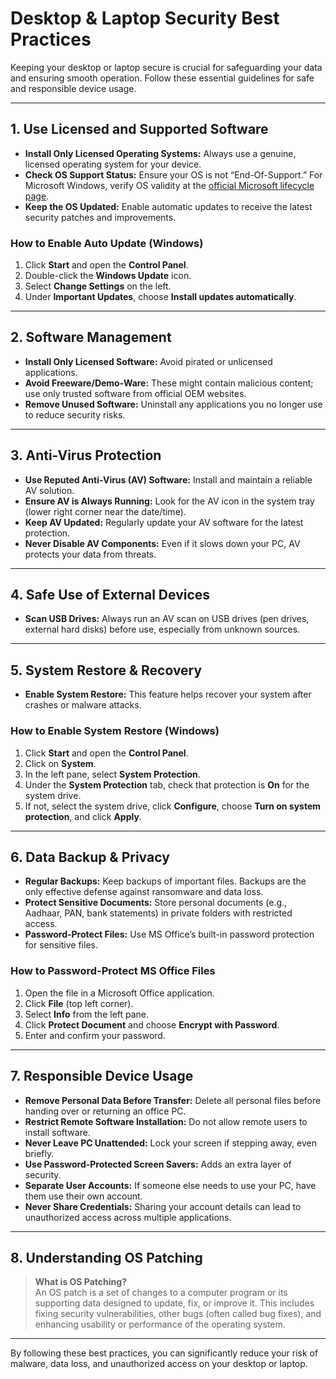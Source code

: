 # Desktop & Laptop Security Best Practices

Keeping your desktop or laptop secure is crucial for safeguarding your data and ensuring smooth operation. Follow these essential guidelines for safe and responsible device usage.

---

## 1. Use Licensed and Supported Software

- **Install Only Licensed Operating Systems:** Always use a genuine, licensed operating system for your device.
- **Check OS Support Status:** Ensure your OS is not “End-Of-Support.” For Microsoft Windows, verify OS validity at the [official Microsoft lifecycle page](https://support.microsoft.com/en-in/life).
- **Keep the OS Updated:** Enable automatic updates to receive the latest security patches and improvements.

### How to Enable Auto Update (Windows)

1. Click **Start** and open the **Control Panel**.
2. Double-click the **Windows Update** icon.
3. Select **Change Settings** on the left.
4. Under **Important Updates**, choose **Install updates automatically**.

---

## 2. Software Management

- **Install Only Licensed Software:** Avoid pirated or unlicensed applications.
- **Avoid Freeware/Demo-Ware:** These might contain malicious content; use only trusted software from official OEM websites.
- **Remove Unused Software:** Uninstall any applications you no longer use to reduce security risks.

---

## 3. Anti-Virus Protection

- **Use Reputed Anti-Virus (AV) Software:** Install and maintain a reliable AV solution.
- **Ensure AV is Always Running:** Look for the AV icon in the system tray (lower right corner near the date/time).
- **Keep AV Updated:** Regularly update your AV software for the latest protection.
- **Never Disable AV Components:** Even if it slows down your PC, AV protects your data from threats.

---

## 4. Safe Use of External Devices

- **Scan USB Drives:** Always run an AV scan on USB drives (pen drives, external hard disks) before use, especially from unknown sources.

---

## 5. System Restore & Recovery

- **Enable System Restore:** This feature helps recover your system after crashes or malware attacks.

### How to Enable System Restore (Windows)

1. Click **Start** and open the **Control Panel**.
2. Click on **System**.
3. In the left pane, select **System Protection**.
4. Under the **System Protection** tab, check that protection is **On** for the system drive.
5. If not, select the system drive, click **Configure**, choose **Turn on system protection**, and click **Apply**.

---

## 6. Data Backup & Privacy

- **Regular Backups:** Keep backups of important files. Backups are the only effective defense against ransomware and data loss.
- **Protect Sensitive Documents:** Store personal documents (e.g., Aadhaar, PAN, bank statements) in private folders with restricted access.
- **Password-Protect Files:** Use MS Office’s built-in password protection for sensitive files.

### How to Password-Protect MS Office Files

1. Open the file in a Microsoft Office application.
2. Click **File** (top left corner).
3. Select **Info** from the left pane.
4. Click **Protect Document** and choose **Encrypt with Password**.
5. Enter and confirm your password.

---

## 7. Responsible Device Usage

- **Remove Personal Data Before Transfer:** Delete all personal files before handing over or returning an office PC.
- **Restrict Remote Software Installation:** Do not allow remote users to install software.
- **Never Leave PC Unattended:** Lock your screen if stepping away, even briefly.
- **Use Password-Protected Screen Savers:** Adds an extra layer of security.
- **Separate User Accounts:** If someone else needs to use your PC, have them use their own account.
- **Never Share Credentials:** Sharing your account details can lead to unauthorized access across multiple applications.

---

## 8. Understanding OS Patching

> **What is OS Patching?**  
> An OS patch is a set of changes to a computer program or its supporting data designed to update, fix, or improve it. This includes fixing security vulnerabilities, other bugs (often called bug fixes), and enhancing usability or performance of the operating system.

---

By following these best practices, you can significantly reduce your risk of malware, data loss, and unauthorized access on your desktop or laptop.
